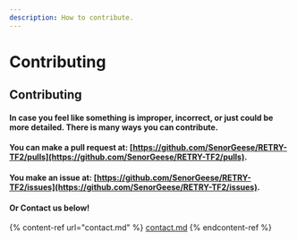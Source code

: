 ```yaml
---
description: How to contribute.
---
```


# Contributing

## Contributing

#### In case you feel like something is improper, incorrect, or just could be more detailed. There is many ways you can contribute.&#x20;

#### You can make a pull request at:  [https://github.com/SenorGeese/RETRY-TF2/pulls](https://github.com/SenorGeese/RETRY-TF2/pulls).

#### You make an issue at: [https://github.com/SenorGeese/RETRY-TF2/issues](https://github.com/SenorGeese/RETRY-TF2/issues).

#### Or Contact us below!

{% content-ref url="contact.md" %}
[contact.md](contact.md)
{% endcontent-ref %}
